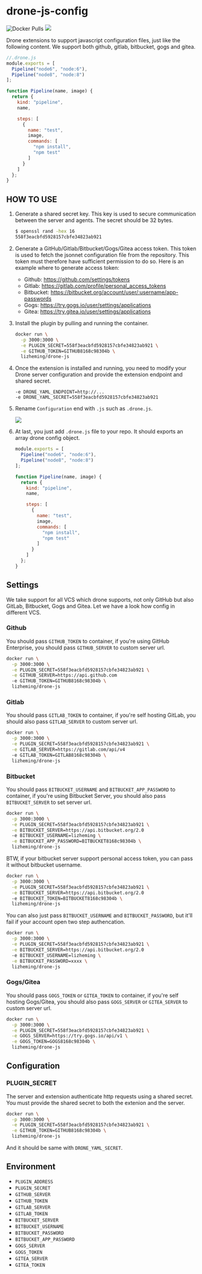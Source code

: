 # drone-js-config

![Docker Pulls](https://img.shields.io/docker/pulls/lizheming/drone-js.svg?logo=Docker&logoColor=white&style=flat)
[![](https://images.microbadger.com/badges/image/lizheming/drone-js.svg)](https://microbadger.com/images/lizheming/drone-js)

Drone extensions to support javascript configuration files, just like the following content. We support both github, gitlab, bitbucket, gogs and gitea.

```js
//.drone.js
module.exports = [
  Pipeline("node6", "node:6"),
  Pipeline("node8", "node:8")
];

function Pipeline(name, image) {
  return {
    kind: "pipeline",
    name,

    steps: [
      {
        name: "test",
        image,
        commands: [
          "npm install",
          "npm test"
        ]
      }
    ]
  };
}
```

## HOW TO USE

1. Generate a shared secret key. This key is used to secure communication between the server and agents. The secret should be 32 bytes.
    ```bash
    $ openssl rand -hex 16
    558f3eacbfd5928157cbfe34823ab921
    ```

2. Generate a GitHub/Gitlab/Bitbucket/Gogs/Gitea access token. This token is used to fetch the jsonnet configuration file from the repository. This token must therefore have sufficient permission to do so. Here is an example where to generate access token: 
    - Github: <https://github.com/settings/tokens>
    - Gitlab: <https://gitlab.com/profile/personal_access_tokens>
    - Bitbucket: <https://bitbucket.org/account/user/:username/app-passwords>
    - Gogs: <https://try.gogs.io/user/settings/applications>
    - Gitea: <https://try.gitea.io/user/settings/applications>

3. Install the plugin by pulling and running the container.
    ```bash
    docker run \
      -p 3000:3000 \
      -e PLUGIN_SECRET=558f3eacbfd5928157cbfe34823ab921 \
      -e GITHUB_TOKEN=GITHUB8168c98304b \
      lizheming/drone-js
    ```
4. Once the extension is installed and running, you need to modify your Drone server configuration and provide the extension endpoint and shared secret.
    ```
    -e DRONE_YAML_ENDPOINT=http://...
    -e DRONE_YAML_SECRET=558f3eacbfd5928157cbfe34823ab921
    ```
5. Rename `Configuration` end with `.js` such as `.drone.js`.

    ![](https://p.ssl.qhimg.com/t0139bb7e03f6f31cf3.png)

6. At last, you just add `.drone.js` file to your repo. It should exports an array drone config object.
    ```js
    module.exports = [
      Pipeline("node6", "node:6"),
      Pipeline("node8", "node:8")
    ];

    function Pipeline(name, image) {
      return {
        kind: "pipeline",
        name,

        steps: [
          {
            name: "test",
            image,
            commands: [
              "npm install",
              "npm test"
            ]
          }
        ]
      };
    }
    ```

## Settings

We take support for all VCS which drone supports, not only GitHub but also GitLab, Bitbucket, Gogs and Gitea. Let we have a look how config in different VCS.

### Github

You should pass `GITHUB_TOKEN` to container, if you're using GitHub Enterprise, you should pass `GITHUB_SERVER` to custom server url.

```bash
docker run \
  -p 3000:3000 \
  -e PLUGIN_SECRET=558f3eacbfd5928157cbfe34823ab921 \
  -e GITHUB_SERVER=https://api.github.com
  -e GITHUB_TOKEN=GITHUB8168c98304b \
  lizheming/drone-js
```

### Gitlab

You should pass `GITLAB_TOKEN` to container, if you're self hosting GitLab, you should also pass `GITLAB_SERVER` to custom server url.

```bash
docker run \
  -p 3000:3000 \
  -e PLUGIN_SECRET=558f3eacbfd5928157cbfe34823ab921 \
  -e GITLAB_SERVER=https://gitlab.com/api/v4
  -e GITLAB_TOKEN=GITLAB8168c98304b \
  lizheming/drone-js
```
### Bitbucket

You should pass `BITBUCKET_USERNAME` and `BITBUCKET_APP_PASSWORD` to container, if you're using Bitbucket Server, you should also pass `BITBUCKET_SERVER` to set server url.


```bash
docker run \
  -p 3000:3000 \
  -e PLUGIN_SECRET=558f3eacbfd5928157cbfe34823ab921 \
  -e BITBUCKET_SERVER=https://api.bitbucket.org/2.0
  -e BITBUCKET_USERNAME=lizheming \
  -e BITBUCKET_APP_PASSWORD=BITBUCKET8168c98304b \
  lizheming/drone-js
```

BTW, if your bitbucket server support personal access token, you can pass it without bitbucket username.

```bash
docker run \
  -p 3000:3000 \
  -e PLUGIN_SECRET=558f3eacbfd5928157cbfe34823ab921 \
  -e BITBUCKET_SERVER=https://api.bitbucket.org/2.0
  -e BITBUCKET_TOKEN=BITBUCKET8168c98304b \
  lizheming/drone-js
```

You can also just pass `BITBUCKET_USERNAME` and `BITBUCKET_PASSWORD`, but it'll fail if your account open two step authencation.

```bash
docker run \
  -p 3000:3000 \
  -e PLUGIN_SECRET=558f3eacbfd5928157cbfe34823ab921 \
  -e BITBUCKET_SERVER=https://api.bitbucket.org/2.0
  -e BITBUCKET_USERNAME=lizheming \
  -e BITBUCKET_PASSWORD=xxxx \
  lizheming/drone-js
```

### Gogs/Gitea

You should pass `GOGS_TOKEN` or `GITEA_TOKEN` to container, if you're self hosting Gogs/Gitea, you should also pass `GOGS_SERVER` or `GITEA_SERVER` to custom server url.

```bash
docker run \
  -p 3000:3000 \
  -e PLUGIN_SECRET=558f3eacbfd5928157cbfe34823ab921 \
  -e GOGS_SERVER=https://try.gogs.io/api/v1 \
  -e GOGS_TOKEN=GOGS8168c98304b \
  lizheming/drone-js
```

## Configuration

### PLUGIN_SECRET

The server and extension authenticate http requests using a shared secret. You must provide the shared secret to both the extenion and the server.

```bash
docker run \
  -p 3000:3000 \
  -e PLUGIN_SECRET=558f3eacbfd5928157cbfe34823ab921 \
  -e GITHUB_TOKEN=GITHUB8168c98304b \
  lizheming/drone-js
```

And it should be same with `DRONE_YAML_SECRET`.

## Environment

- `PLUGIN_ADDRESS`
- `PLUGIN_SECRET`
- `GITHUB_SERVER`
- `GITHUB_TOKEN`
- `GITLAB_SERVER`
- `GITLAB_TOKEN`
- `BITBUCKET_SERVER`
- `BITBUCKET_USERNAME`
- `BITBUCKET_PASSWORD`
- `BITBUCKET_APP_PASSWORD`
- `GOGS_SERVER`
- `GOGS_TOKEN`
- `GITEA_SERVER`
- `GITEA_TOKEN`